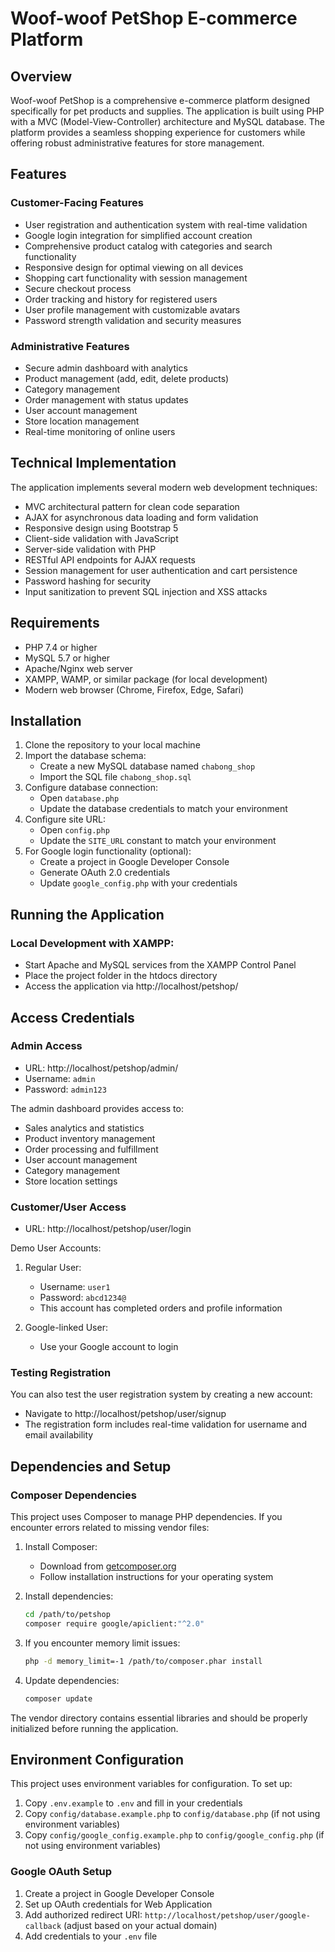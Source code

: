 # Woof-woof PetShop E-commerce Platform

## Overview

Woof-woof PetShop is a comprehensive e-commerce platform designed specifically for pet products and supplies. The application is built using PHP with a MVC (Model-View-Controller) architecture and MySQL database. The platform provides a seamless shopping experience for customers while offering robust administrative features for store management.

## Features

### Customer-Facing Features

- User registration and authentication system with real-time validation
- Google login integration for simplified account creation
- Comprehensive product catalog with categories and search functionality
- Responsive design for optimal viewing on all devices
- Shopping cart functionality with session management
- Secure checkout process
- Order tracking and history for registered users
- User profile management with customizable avatars
- Password strength validation and security measures

### Administrative Features

- Secure admin dashboard with analytics
- Product management (add, edit, delete products)
- Category management
- Order management with status updates
- User account management
- Store location management
- Real-time monitoring of online users

## Technical Implementation

The application implements several modern web development techniques:

- MVC architectural pattern for clean code separation
- AJAX for asynchronous data loading and form validation
- Responsive design using Bootstrap 5
- Client-side validation with JavaScript
- Server-side validation with PHP
- RESTful API endpoints for AJAX requests
- Session management for user authentication and cart persistence
- Password hashing for security
- Input sanitization to prevent SQL injection and XSS attacks

## Requirements

- PHP 7.4 or higher
- MySQL 5.7 or higher
- Apache/Nginx web server
- XAMPP, WAMP, or similar package (for local development)
- Modern web browser (Chrome, Firefox, Edge, Safari)

## Installation

1. Clone the repository to your local machine
2. Import the database schema:
   - Create a new MySQL database named `chabong_shop`
   - Import the SQL file `chabong_shop.sql`
3. Configure database connection:
   - Open `database.php`
   - Update the database credentials to match your environment
4. Configure site URL:
   - Open `config.php`
   - Update the `SITE_URL` constant to match your environment
5. For Google login functionality (optional):
   - Create a project in Google Developer Console
   - Generate OAuth 2.0 credentials
   - Update `google_config.php` with your credentials

## Running the Application

### Local Development with XAMPP:

- Start Apache and MySQL services from the XAMPP Control Panel
- Place the project folder in the htdocs directory
- Access the application via http://localhost/petshop/

## Access Credentials

### Admin Access

- URL: http://localhost/petshop/admin/
- Username: `admin`
- Password: `admin123`

The admin dashboard provides access to:

- Sales analytics and statistics
- Product inventory management
- Order processing and fulfillment
- User account management
- Category management
- Store location settings

### Customer/User Access

- URL: http://localhost/petshop/user/login

Demo User Accounts:

1. Regular User:

   - Username: `user1`
   - Password: `abcd1234@`
   - This account has completed orders and profile information

2. Google-linked User:
   - Use your Google account to login

### Testing Registration

You can also test the user registration system by creating a new account:

- Navigate to http://localhost/petshop/user/signup
- The registration form includes real-time validation for username and email availability

## Dependencies and Setup

### Composer Dependencies

This project uses Composer to manage PHP dependencies. If you encounter errors related to missing vendor files:

1. Install Composer:

   - Download from [getcomposer.org](https://getcomposer.org/download/)
   - Follow installation instructions for your operating system

2. Install dependencies:

   ```bash
   cd /path/to/petshop
   composer require google/apiclient:"^2.0"
   ```

3. If you encounter memory limit issues:

   ```bash
   php -d memory_limit=-1 /path/to/composer.phar install
   ```

4. Update dependencies:
   ```bash
   composer update
   ```

The vendor directory contains essential libraries and should be properly initialized before running the application.

## Environment Configuration

This project uses environment variables for configuration. To set up:

1. Copy `.env.example` to `.env` and fill in your credentials
2. Copy `config/database.example.php` to `config/database.php` (if not using environment variables)
3. Copy `config/google_config.example.php` to `config/google_config.php` (if not using environment variables)

### Google OAuth Setup

1. Create a project in Google Developer Console
2. Set up OAuth credentials for Web Application
3. Add authorized redirect URI: `http://localhost/petshop/user/google-callback` 
   (adjust based on your actual domain)
4. Add credentials to your `.env` file
